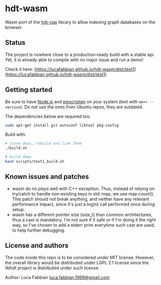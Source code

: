 # hdt-wasm

Wasm port of the [hdt-cpp](https://github.com/rdfhdt/hdt-cpp) library to allow indexing graph databases on the browser.

## Status
The project is nowhere close to a production-ready build with a stable api.
Yet, it is already able to compile with no major issue and run a demo!

Check it here: [https://lucafabbian.github.io/hdt-wasm/dist/test1](https://lucafabbian.github.io/hdt-wasm/dist/test1)




## Getting started

Be sure to have [Node.js](https://nodejs.org/en/download/) and [emscripten](https://emscripten.org/docs/getting_started/downloads.html) on your system (test with `em++ --version`). Do not use the ones from Ubuntu repos, they are outdated.

The dependencies below are required too:
```bash
sudo apt-get install git autoconf libtool pkg-config
```

Build with:
```bash
# clone deps, rebuild and link them 
./build.sh

# build demo
bash scripts/test1_build.sh

```

## Known issues and patches
- wasm do no plays well with C++ exception. Thus, instead of relying on try/catch to handle non-existing keys in std::map, we use map.count(). This patch should not break anything, and neither have any relevant performance impact, since it's just a log(n) call performed once during setup.
- wasm has a different pointer size (size_t) than common architectures, thus a cast is mandatory. I'm not sure if it safe or if I'm doing it the right way, so I've chosen to add a stderr print everytime such cast are used, to help further debugging.



## License and authors
The code inside this repo is to be considered under MIT license. However, the overall library would be distributed under LGPL 2.1 license since the libhdt project is distributed under such license.

Author: Luca Fabbian <luca.fabbian.1999@gmail.com>